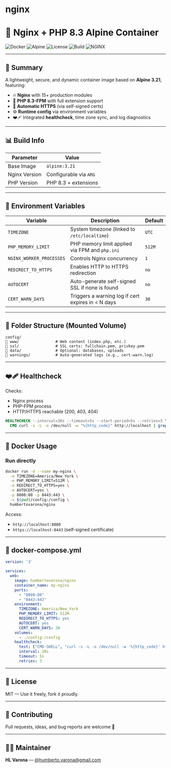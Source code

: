 # nginx

# 🚀 Nginx + PHP 8.3 Alpine Container

![Docker](https://img.shields.io/badge/Docker-ready-blue)
![Alpine](https://img.shields.io/badge/Base-Alpine%203.21-29abe2)
![License](https://img.shields.io/badge/License-MIT-green)
![Build](https://img.shields.io/badge/PHP-8.3-blueviolet)
![NGINX](https://img.shields.io/badge/Nginx-modular%20build-yellow)

---

## 📆 Summary

A lightweight, secure, and dynamic container image based on **Alpine 3.21**, featuring:

- 🔥 **Nginx** with 15+ production modules
- 🐘 **PHP 8.3-FPM** with full extension support
- 🔐 **Automatic HTTPS** (via self-signed certs)
- ⚙️ **Runtime config** via environment variables
- ❤️‍🩹 Integrated **healthcheck**, time zone sync, and log diagnostics

---

## 📊 Build Info

| Parameter         | Value                 |
|------------------|------------------------|
| Base Image        | `alpine:3.21`          |
| Nginx Version     | Configurable via `ARG` |
| PHP Version       | PHP 8.3 + extensions   |

---

## 🧰 Environment Variables

| Variable                | Description                                                | Default   |
|-------------------------|------------------------------------------------------------|-----------|
| `TIMEZONE`              | System timezone (linked to `/etc/localtime`)              | `UTC`     |
| `PHP_MEMORY_LIMIT`      | PHP memory limit applied via FPM and `php.ini`            | `512M`    |
| `NGINX_WORKER_PROCESSES`| Controls Nginx concurrency                                | `1`       |
| `REDIRECT_TO_HTTPS`     | Enables HTTP to HTTPS redirection                         | `no`      |
| `AUTOCERT`              | Auto-generate self-signed SSL if none is found            | `no`      |
| `CERT_WARN_DAYS`        | Triggers a warning log if cert expires in < N days        | `30`      |

---

## 📁 Folder Structure (Mounted Volume)

```
config/
🔽️ www/                # Web content (index.php, etc.)
🔽️ ssl/                # SSL certs: fullchain.pem, privkey.pem
🔽️ data/               # Optional: databases, uploads
🔽️ warnings/           # Auto-generated logs (e.g., cert-warn.log)
```

---

## ❤️‍🩹 Healthcheck

Checks:

- Nginx process
- PHP-FPM process
- HTTP/HTTPS reachable (200, 403, 404)

```dockerfile
HEALTHCHECK --interval=30s --timeout=5s --start-period=5s --retries=3 \
  CMD curl -s -L -o /dev/null -w "%{http_code}" http://localhost | grep -qE "200|403|404"
```

---

## 💪 Docker Usage

### Run directly

```bash
docker run -d --name my-nginx \
  -e TIMEZONE=America/New_York \
  -e PHP_MEMORY_LIMIT=512M \
  -e REDIRECT_TO_HTTPS=yes \
  -e AUTOCERT=yes \
  -p 8080:80 -p 8443:443 \
  -v $(pwd)/config:/config \
  humbertovarona/nginx
```

Access:

- `http://localhost:8080`
- `https://localhost:8443` (self-signed certificate)

---

## 🧼 docker-compose.yml

```yaml
version: '3'

services:
  web:
    image: humbertovarona/nginx
    container_name: my-nginx
    ports:
      - "8080:80"
      - "8443:443"
    environment:
      TIMEZONE: America/New_York
      PHP_MEMORY_LIMIT: 512M
      REDIRECT_TO_HTTPS: yes
      AUTOCERT: yes
      CERT_WARN_DAYS: 30
    volumes:
      - ./config:/config
    healthcheck:
      test: ["CMD-SHELL", "curl -s -L -o /dev/null -w '%{http_code}' http://localhost | grep -qE '200|403|404'"]
      interval: 30s
      timeout: 5s
      retries: 3
```

---

## 📜 License

MIT — Use it freely, fork it proudly.

---

## 🤝 Contributing

Pull requests, ideas, and bug reports are welcome 🙌

---

## 👨‍💼 Maintainer

**HL Varona** — [@humberto.varona@gmail.com](mailto:humberto.varona@gmail.com)
